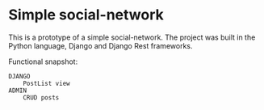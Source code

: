 # Simple social-network

This is a prototype of a simple social-network. 
The project was built in the Python language, Django and Django Rest frameworks.


Functional snapshot:

    DJANGO
        PostList view
    ADMIN
        CRUD posts
